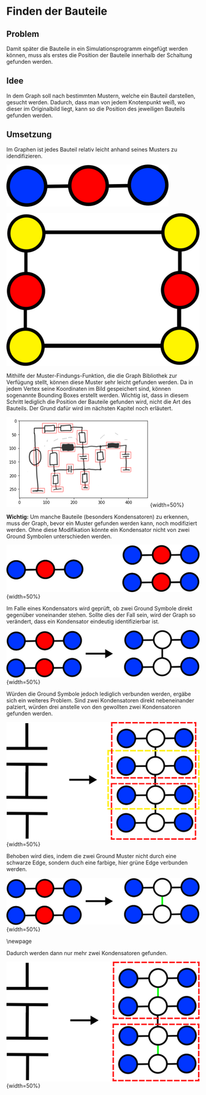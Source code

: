 # Finden der Bauteile

## Problem
Damit später die Bauteile in ein Simulationsprogramm eingefügt werden können, muss als erstes die Position der Bauteile innerhalb der Schaltung gefunden werden.

## Idee
In dem Graph soll nach bestimmten Mustern, welche ein Bauteil darstellen, gesucht werden. Dadurch, dass man von jedem Knotenpunkt weiß, wo dieser im Originalbild liegt, kann so die Position des jeweiligen Bauteils gefunden werden.

## Umsetzung

Im Graphen ist jedes Bauteil relativ leicht anhand seines Musters zu idendifizieren.

![Muster für ein Ground Symbol im Graphen](.\Dateien\MusterGnd.png)

![Muster für einen Widerstand im Graphen](.\Dateien\MusterWiderstand.png)

Mithilfe der Muster-Findungs-Funktion, die die Graph Bibliothek zur Verfügung stellt, können diese Muster sehr leicht gefunden werden. Da in jedem Vertex seine Koordinaten im Bild gespeichert sind, können sogenannte Bounding Boxes erstellt werden.
Wichtig ist, dass in diesem Schritt lediglich die Position der Bauteile gefunden wird, nicht die Art des Bauteils. Der Grund dafür wird im nächsten Kapitel noch erläutert.

![Beispielschaltung mit eingezeichneten Boundingboxen](.\Dateien\boundingboxes.png){width=50%}

**Wichtig:** Um manche Bauteile (besonders Kondensatoren) zu erkennen, muss der Graph, bevor ein Muster gefunden werden kann, noch modifiziert werden. Ohne diese Modifikation könnte ein Kondensator nicht von zwei Ground Symbolen unterschieden werden.

![Muster eines Ground Symbols (links) und eines Kondensators (rechts)](.\Dateien\KondensatorGndMuster.png){width=50%}

Im Falle eines Kondensators wird geprüft, ob zwei Ground Symbole direkt gegenüber voneinander stehen. Sollte dies der Fall sein, wird der Graph so verändert, dass ein Kondensator eindeutig identifizierbar ist.

![Die Veränderung eines Beispiel Graphen zur Erkennung eines Kondensators - Version 1](.\Dateien\VeraenderungKondensator-1.png){width=50%}

Würden die Ground Symbole jedoch lediglich verbunden werden, ergäbe sich ein weiteres Problem. Sind zwei Kondensatoren direkt nebeneinander palziert, würden drei anstelle von den gewollten zwei Kondensatoren gefunden werden.

![Problem beim Plazieren von zwei Kondensatoren nacheinander - Problem](.\Dateien\ProblemMit2Kond-1.png){width=50%}

Behoben wird dies, indem die zwei Ground Muster nicht durch eine schwarze Edge, sondern duch eine farbige, hier grüne Edge verbunden werden.

![Die Veränderung eines Beispiel Graphen zur Erkennung eines Kondensators - Version 2](.\Dateien\VeraenderungKondensator-2.png){width=50%}

\newpage

Dadurch werden dann nur mehr zwei Kondensatoren gefunden.

![Problem beim Plazieren von zwei Kondensatoren nacheinander - Lösung](.\Dateien\ProblemMit2Kond-2.png){width=50%}